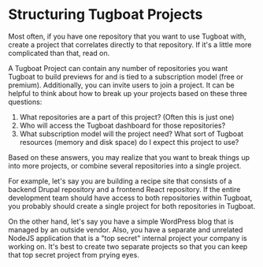 # Structuring Tugboat Projects

Most often, if you have one repository that you want to use Tugboat with,
create a project that correlates directly to that repository. If it's a little
more complicated than that, read on.

A Tugboat Project can contain any number of repositories you want Tugboat to build previews for and is tied to a subscription model (free or premium). Additionally, you can invite users to join a project. It can be helpful to think about how to break up your projects based on these three questions:

1. What repositories are a part of this project? (Often this is just one)
2. Who will access the Tugboat dashboard for those repositories?
3. What subscription model will the project need? What sort
   of Tugboat resources (memory and disk space) do I expect this
   project to use?

Based on these answers, you may realize that you want to break things up into more projects, or combine several repositories into a single
project.

For example, let's say you are building a recipe site that consists of a backend Drupal repository and a frontend React repository. If the entire development team should have access to both repositories within Tugboat, you probably should create a single project for both repositories in Tugboat.

On the other hand, let's say you have a simple WordPress blog that is managed by an outside vendor. Also, you have a separate and unrelated NodeJS application that is a "top secret" internal project your company is working on. It's best to create two separate projects so that you can keep that top secret project from prying eyes.
